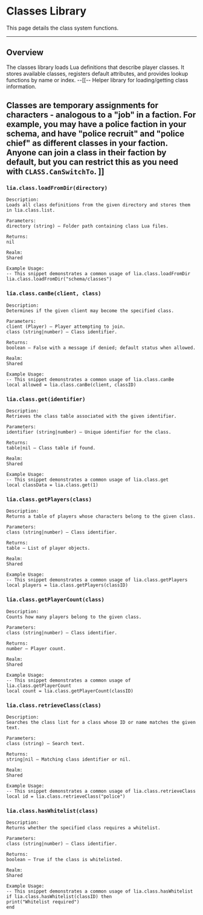 # Classes Library

This page details the class system functions.

---

## Overview

The classes library loads Lua definitions that describe player classes. It stores available classes, registers default attributes, and provides lookup functions by name or index.
--[[--
Helper library for loading/getting class information.

Classes are temporary assignments for characters - analogous to a "job" in a faction. For example, you may have a police faction
in your schema, and have "police recruit" and "police chief" as different classes in your faction. Anyone can join a class in
their faction by default, but you can restrict this as you need with `CLASS.CanSwitchTo`.
]]
---

### `lia.class.loadFromDir(directory)`

    
    Description:
    Loads all class definitions from the given directory and stores them in lia.class.list.
    
    Parameters:
    directory (string) – Folder path containing class Lua files.
    
    Returns:
    nil
    
    Realm:
    Shared
    
    Example Usage:
    -- This snippet demonstrates a common usage of lia.class.loadFromDir
    lia.class.loadFromDir("schema/classes")

### `lia.class.canBe(client, class)`

    
    Description:
    Determines if the given client may become the specified class.
    
    Parameters:
    client (Player) – Player attempting to join.
    class (string|number) – Class identifier.
    
    Returns:
    boolean – False with a message if denied; default status when allowed.
    
    Realm:
    Shared
    
    Example Usage:
    -- This snippet demonstrates a common usage of lia.class.canBe
    local allowed = lia.class.canBe(client, classID)

### `lia.class.get(identifier)`

    
    Description:
    Retrieves the class table associated with the given identifier.
    
    Parameters:
    identifier (string|number) – Unique identifier for the class.
    
    Returns:
    table|nil – Class table if found.
    
    Realm:
    Shared
    
    Example Usage:
    -- This snippet demonstrates a common usage of lia.class.get
    local classData = lia.class.get(1)

### `lia.class.getPlayers(class)`

    
    Description:
    Returns a table of players whose characters belong to the given class.
    
    Parameters:
    class (string|number) – Class identifier.
    
    Returns:
    table – List of player objects.
    
    Realm:
    Shared
    
    Example Usage:
    -- This snippet demonstrates a common usage of lia.class.getPlayers
    local players = lia.class.getPlayers(classID)

### `lia.class.getPlayerCount(class)`

    
    Description:
    Counts how many players belong to the given class.
    
    Parameters:
    class (string|number) – Class identifier.
    
    Returns:
    number – Player count.
    
    Realm:
    Shared
    
    Example Usage:
    -- This snippet demonstrates a common usage of lia.class.getPlayerCount
    local count = lia.class.getPlayerCount(classID)

### `lia.class.retrieveClass(class)`

    
    Description:
    Searches the class list for a class whose ID or name matches the given text.
    
    Parameters:
    class (string) – Search text.
    
    Returns:
    string|nil – Matching class identifier or nil.
    
    Realm:
    Shared
    
    Example Usage:
    -- This snippet demonstrates a common usage of lia.class.retrieveClass
    local id = lia.class.retrieveClass("police")

### `lia.class.hasWhitelist(class)`

    
    Description:
    Returns whether the specified class requires a whitelist.
    
    Parameters:
    class (string|number) – Class identifier.
    
    Returns:
    boolean – True if the class is whitelisted.
    
    Realm:
    Shared
    
    Example Usage:
    -- This snippet demonstrates a common usage of lia.class.hasWhitelist
    if lia.class.hasWhitelist(classID) then
    print("Whitelist required")
    end
